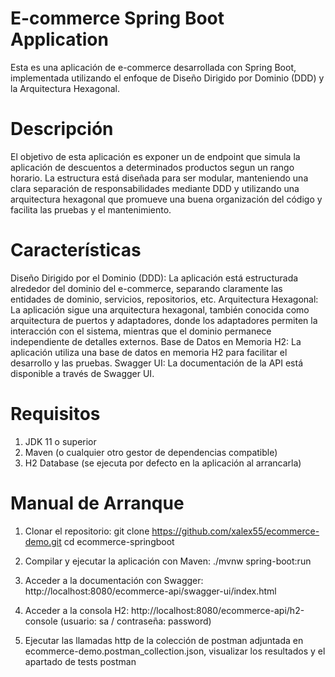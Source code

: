 # E-commerce Spring Boot Application
Esta es una aplicación de e-commerce desarrollada con Spring Boot, implementada utilizando el enfoque de Diseño Dirigido por Dominio (DDD) y la Arquitectura Hexagonal.

# Descripción
El objetivo de esta aplicación es exponer un de endpoint que simula la aplicación de descuentos a determinados productos segun un rango horario. La estructura está diseñada para ser modular, manteniendo una clara separación de responsabilidades mediante DDD y utilizando una arquitectura hexagonal que promueve una buena organización del código y facilita las pruebas y el mantenimiento.

# Características
Diseño Dirigido por el Dominio (DDD): La aplicación está estructurada alrededor del dominio del e-commerce, separando claramente las entidades de dominio, servicios, repositorios, etc.
Arquitectura Hexagonal: La aplicación sigue una arquitectura hexagonal, también conocida como arquitectura de puertos y adaptadores, donde los adaptadores permiten la interacción con el sistema, mientras que el dominio permanece independiente de detalles externos.
Base de Datos en Memoria H2: La aplicación utiliza una base de datos en memoria H2 para facilitar el desarrollo y las pruebas.
Swagger UI: La documentación de la API está disponible a través de Swagger UI.

# Requisitos
1. JDK 11 o superior
2. Maven (o cualquier otro gestor de dependencias compatible)
3. H2 Database (se ejecuta por defecto en la aplicación al arrancarla)

# Manual de Arranque

1. Clonar el repositorio:
    git clone https://github.com/xalex55/ecommerce-demo.git
    cd ecommerce-springboot

2. Compilar y ejecutar la aplicación con Maven:
   ./mvnw spring-boot:run

3. Acceder a la documentación con Swagger:
   http://localhost:8080/ecommerce-api/swagger-ui/index.html

4. Acceder a la consola H2:
   http://localhost:8080/ecommerce-api/h2-console (usuario: sa / contraseña: password)

5. Ejecutar las llamadas http de la colección de postman adjuntada en ecommerce-demo.postman_collection.json, visualizar los resultados y el apartado de tests postman

